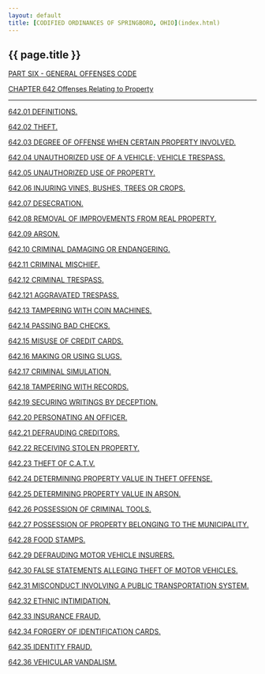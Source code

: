 ```yaml
---
layout: default 
title: [CODIFIED ORDINANCES OF SPRINGBORO, OHIO](index.html) 
---
```


{{ page.title }}
----------------

[PART SIX - GENERAL OFFENSES CODE](28a2a412.html)

[CHAPTER 642 Offenses Relating to Property](3203a412.html)

---

[642.01 DEFINITIONS.](3238a412.html)

[642.02 THEFT.](3269a412.html)

[642.03 DEGREE OF OFFENSE WHEN CERTAIN PROPERTY
INVOLVED.](3284a412.html)

[642.04 UNAUTHORIZED USE OF A VEHICLE; VEHICLE TRESPASS.](328ea412.html)

[642.05 UNAUTHORIZED USE OF PROPERTY.](329ea412.html)

[642.06 INJURING VINES, BUSHES, TREES OR CROPS.](32aaa412.html)

[642.07 DESECRATION.](32b2a412.html)

[642.08 REMOVAL OF IMPROVEMENTS FROM REAL PROPERTY.](32bea412.html)

[642.09 ARSON.](32c4a412.html)

[642.10 CRIMINAL DAMAGING OR ENDANGERING.](32cca412.html)

[642.11 CRIMINAL MISCHIEF.](32d4a412.html)

[642.12 CRIMINAL TRESPASS.](32e6a412.html)

[642.121 AGGRAVATED TRESPASS.](32faa412.html)

[642.13 TAMPERING WITH COIN MACHINES.](32ffa412.html)

[642.14 PASSING BAD CHECKS.](3304a412.html)

[642.15 MISUSE OF CREDIT CARDS.](331ba412.html)

[642.16 MAKING OR USING SLUGS.](332da412.html)

[642.17 CRIMINAL SIMULATION.](3334a412.html)

[642.18 TAMPERING WITH RECORDS.](333da412.html)

[642.19 SECURING WRITINGS BY DECEPTION.](3344a412.html)

[642.20 PERSONATING AN OFFICER.](334ca412.html)

[642.21 DEFRAUDING CREDITORS.](3351a412.html)

[642.22 RECEIVING STOLEN PROPERTY.](3359a412.html)

[642.23 THEFT OF C.A.T.V.](3366a412.html)

[642.24 DETERMINING PROPERTY VALUE IN THEFT OFFENSE.](3369a412.html)

[642.25 DETERMINING PROPERTY VALUE IN ARSON.](3380a412.html)

[642.26 POSSESSION OF CRIMINAL TOOLS.](338ba412.html)

[642.27 POSSESSION OF PROPERTY BELONGING TO THE
MUNICIPALITY.](3396a412.html)

[642.28 FOOD STAMPS.](339ca412.html)

[642.29 DEFRAUDING MOTOR VEHICLE INSURERS.](33a3a412.html)

[642.30 FALSE STATEMENTS ALLEGING THEFT OF MOTOR
VEHICLES.](33a8a412.html)

[642.31 MISCONDUCT INVOLVING A PUBLIC TRANSPORTATION
SYSTEM.](33ada412.html)

[642.32 ETHNIC INTIMIDATION.](33bda412.html)

[642.33 INSURANCE FRAUD.](33c4a412.html)

[642.34 FORGERY OF IDENTIFICATION CARDS.](33d4a412.html)

[642.35 IDENTITY FRAUD.](33dda412.html)

[642.36 VEHICULAR VANDALISM.](33e0a412.html)
